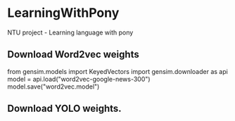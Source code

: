 # LearningWithPony
NTU project - Learning language with pony

## Download Word2vec weights

from gensim.models import KeyedVectors
import gensim.downloader as api
model = api.load("word2vec-google-news-300")
model.save("word2vec.model")

## Download YOLO weights.
